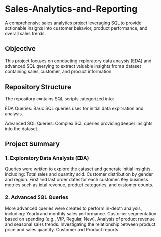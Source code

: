 # Sales-Analytics-and-Reporting
A comprehensive sales analytics project leveraging SQL  to provide actionable insights into customer behavior, product performance, and overall sales trends.

## Objective
This project focuses on conducting exploratory data analysis (EDA) and advanced SQL querying to extract valuable insights from a dataset containing sales, customer, and product information. 

## Repository Structure
The repository contains SQL scripts categorized into:

EDA Queries: Basic SQL queries used for initial data exploration and analysis.

Advanced SQL Queries: Complex SQL queries providing deeper insights into the dataset.

## Project Summary
### 1. Exploratory Data Analysis (EDA)
  Queries were written to explore the dataset and generate initial insights, including:
  Total sales and quantity sold.
  Customer distribution by gender and region.
  First and last order dates for each customer.
  Key business metrics such as total revenue, product categories, and customer counts.

### 2. Advanced SQL Queries
  More advanced queries were created to perform in-depth analysis, including:
  Yearly and monthly sales performance.
  Customer segmentation based on spending (e.g., VIP, Regular, New).
  Analysis of product revenue and seasonal sales trends.
  Investigating the relationship between product price and sales quantity.
  Customer and Product reports.

